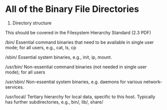 # All of the Binary File Directories


1. Directory structure

This should be covered in the Filesystem Hierarchy Standard (2.3 PDF)

/bin/       Essential command binaries that need to be available in single user mode;
            for all users, e.g., cat, ls, cp

/sbin/      Essential system binaries, e.g., init, ip, mount.

/usr/bin/   Non-essential command binaries (not needed in single user mode);
            for all users

/usr/sbin/  Non-essential system binaries, e.g. daemons for various network-services.

/usr/local/ Tertiary hierarchy for local data, specific to this host.
            Typically has further subdirectories, e.g., bin/, lib/, share/
